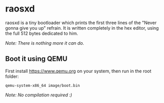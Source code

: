 # raosxd
raosxd is a tiny bootloader which prints the first three lines of the "Never gonna give you up" refrain.
It is written completely in the hex editor, using the full 512 bytes dedicated to him.

*Note: There is nothing more it can do.*

## Boot it using QEMU
First install https://www.qemu.org on your system, then run in the root folder:

`qemu-system-x86_64 image/boot.bin`

*Note: No compilation required :)*
